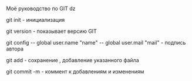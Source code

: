 Моё руководство по GIT dz

git init - инициализация

git version - показывает версию GIT

git config -- global user.name "name"
           -- global user.mail "mail" - подпись автора

git add - сохранение , добавление указанного файла

git commit -m - коммент к добавлениям и изменениям


